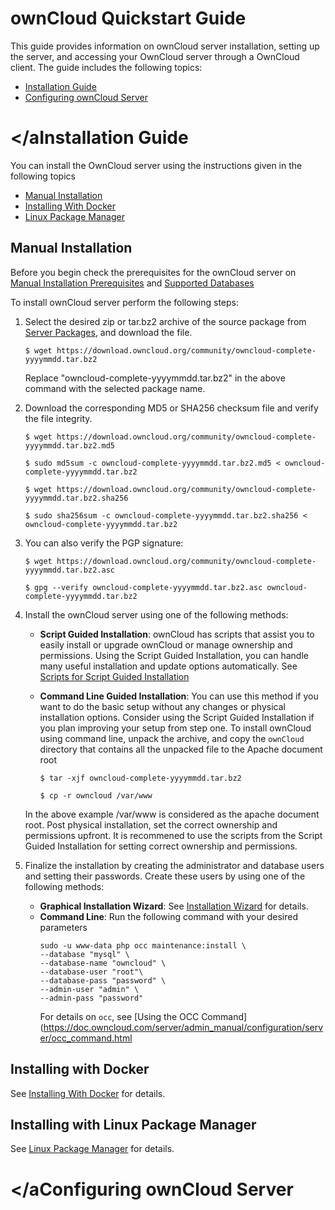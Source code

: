 # ownCloud Quickstart Guide
This guide provides information on ownCloud server installation, setting up the server, and accessing your OwnCloud server through a OwnCloud client.
The guide includes the following topics:

- [Installation Guide](#INSTGUIDE)
- [Configuring ownCloud Server](#CONFGUIDE)



# <a name="INSTGUIDE"></aInstallation Guide

You can install the OwnCloud server using the instructions given in the following topics

- [Manual Installation](#MANINST)
- [Installing With Docker](#DOCKINST)
- [Linux Package Manager](#LPMINST)


## <a name="MANINST"></a>Manual Installation
Before you begin check the prerequisites for the ownCloud server on [Manual Installation Prerequisites](https://doc.owncloud.com/server/admin_manual/installation/manual_installation/manual_installation_prerequisites.html) and [Supported Databases](https://doc.owncloud.com/server/admin_manual/installation/manual_installation/manual_installation_db.html)

To install ownCloud server perform the following steps:
1. Select the desired zip or tar.bz2 archive of the source package from [Server Packages](https://owncloud.com/download-server/#instructions-server), and download the file.
    ```shell
    $ wget https://download.owncloud.org/community/owncloud-complete-yyyymmdd.tar.bz2
    ```
    Replace "owncloud-complete-yyyymmdd.tar.bz2" in the above command with the selected package name.
2. Download the corresponding MD5 or SHA256 checksum file and verify the file integrity.
    ```shell
    $ wget https://download.owncloud.org/community/owncloud-complete-yyyymmdd.tar.bz2.md5

    $ sudo md5sum -c owncloud-complete-yyyymmdd.tar.bz2.md5 < owncloud-complete-yyyymmdd.tar.bz2
    ```
    ```shell
    $ wget https://download.owncloud.org/community/owncloud-complete-yyyymmdd.tar.bz2.sha256

    $ sudo sha256sum -c owncloud-complete-yyyymmdd.tar.bz2.sha256 < owncloud-complete-yyyymmdd.tar.bz2
    ```
3. You can also verify the PGP signature:
    ```shell
    $ wget https://download.owncloud.org/community/owncloud-complete-yyyymmdd.tar.bz2.asc

    $ gpg --verify owncloud-complete-yyyymmdd.tar.bz2.asc owncloud-complete-yyyymmdd.tar.bz2
    ```
4. Install the ownCloud server using one of the following methods:
   
   -  **Script Guided Installation**: ownCloud has scripts that assist you to easily install or upgrade ownCloud or manage ownership and permissions. 
      Using the Script Guided Installation, you can handle many useful installation and update options automatically. See [Scripts for Script Guided Installation](https://doc.owncloud.com/server/admin_manual/installation/manual_installation/script_guided_install.html)

   -  **Command Line Guided Installation**: You can use this method if you want to do the basic setup without any changes or physical installation options.                Consider using the Script Guided Installation if you plan improving your setup from step one.
      To install ownCloud using command line, unpack the archive, and copy the `ownCloud` directory that contains all the unpacked file to the Apache document root
      ```shell
      $ tar -xjf owncloud-complete-yyyymmdd.tar.bz2
   
      $ cp -r owncloud /var/www
      ```
     In the above example /var/www is considered as the apache document root.
     Post physical installation, set the correct ownership and permissions upfront. It is recommened to use the scripts from the Script Guided Installation for setting correct        ownership and permissions.
    
   
5. Finalize the installation by creating the administrator and database users and setting their passwords. Create these users by using one of the following methods:
   -  **Graphical Installation Wizard**: See [Installation Wizard](https://doc.owncloud.com/server/admin_manual/installation/installation_wizard.html) for details.
   -  **Command Line**: Run the following command with your desired parameters
      ```shell
      sudo -u www-data php occ maintenance:install \
      --database "mysql" \
      --database-name "owncloud" \
      --database-user "root"\
      --database-pass "password" \
      --admin-user "admin" \
      --admin-pass "password"
      ```
      For details on `occ`, see [Using the OCC Command](https://doc.owncloud.com/server/admin_manual/configuration/server/occ_command.html


## <a name="DOCKINST"></a>Installing with Docker
See [Installing With Docker](https://doc.owncloud.com/server/admin_manual/installation/docker/) for details.

## <a name="LPMINST"></a>Installing with Linux Package Manager

See [Linux Package Manager](https://doc.owncloud.com/server/admin_manual/installation/linux_packetmanager_install.html) for details.


# <a name="CONFGUIDE"></aConfiguring ownCloud Server



